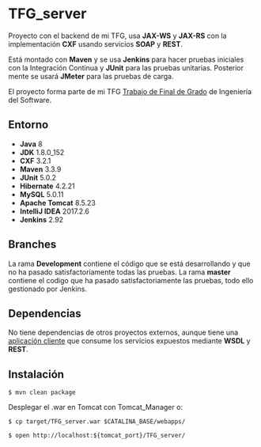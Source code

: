 # TFG_server

Proyecto con el backend de mi TFG, usa **JAX-WS** y **JAX-RS** con la implementación **CXF** usando servicios **SOAP** y **REST**.

Está montado con **Maven** y se usa **Jenkins** para hacer pruebas iniciales con la Integración Continua y **JUnit** para las pruebas unitarias. Posterior mente se usará **JMeter** para las pruebas de carga.

El proyecto forma parte de mi TFG [Trabajo de Final de Grado](https://hunzagit.github.io/Portfolio-Online/#TFG) de Ingeniería del Software.

## Entorno

 - **Java** 8
 - **JDK** 1.8.0_152
 - **CXF** 3.2.1
 - **Maven** 3.3.9
 - **JUnit** 5.0.2
 - **Hibernate** 4.2.21
 - **MySQL** 5.0.11
 - **Apache Tomcat** 8.5.23
 - **IntelliJ IDEA** 2017.2.6
 - **Jenkins** 2.92
 


## Branches

La rama **Development** contiene el código que se está desarrollando y que no ha pasado satisfactoriamente todas las pruebas.
La rama **master** contiene el codigo que ha pasado satisfactoriamente las pruebas, todo ello gestionado por Jenkins.


## Dependencias

No tiene dependencias de otros proyectos externos, aunque tiene una [aplicación cliente](https://github.com/hunzaGit/TFG_cliente) que consume los servicios expuestos mediante **WSDL** y **REST**.
 

## Instalación

    $ mvn clean package
    
Desplegar el .war en Tomcat con Tomcat_Manager o:

    $ cp target/TFG_server.war $CATALINA_BASE/webapps/
    
    $ open http://localhost:${tomcat_port}/TFG_server/

